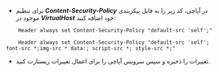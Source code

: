 * برای تنظیم ***Content-Security-Policy*** در آپاچی،  کد زیر را به فایل پیکربندی موجود در ***VirtualHost*** خود اضافه کنید:

```config
    Header always set Content-Security-Policy "default-src 'self';"

    Header always set Content-Security-Policy "default-src 'self'; font-src *;img-src * data:; script-src *; style-src *;"
```
* تغییرات را ذخیره و سپس سرویس آپاچی را برای اعمال تغییرات ریستارت کنید.
